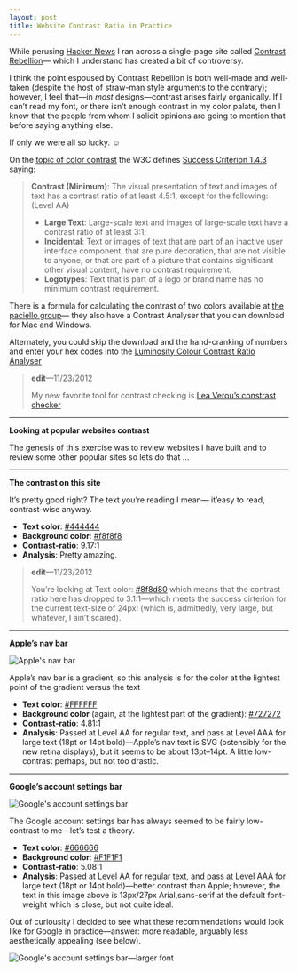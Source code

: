 ```yaml
---
layout: post
title: Website Contrast Ratio in Practice
---
```

While perusing [Hacker News](http://news.ycombinator.com/ "Hacker News") I ran across a single-page site called 
[Contrast Rebellion](http://contrastrebellion.com/ "Contrast Rebellion")&#8212;
which I understand has created a bit of controversy. 

I think the point espoused by Contrast Rebellion is both well-made and 
well-taken (despite the host of straw-man style arguments to the contrary); 
however, I feel that&#8212;in _most_ designs&#8212;contrast arises fairly 
organically. If I can&#8217;t read my font, or there isn&#8217;t enough 
contrast in my color palate, then I know that the people from whom I 
solicit opinions are going to mention that before saying anything else.

If only we were all so lucky. &#9786;

On the [topic of color contrast](http://www.w3.org/TR/WCAG10-CSS-TECHS/#style-color-contrast 'CSS Techniques for Web Content Accessibility Guidelines 1.0') 
the W3C defines [Success Criterion 1.4.3](http://www.w3.org/TR/UNDERSTANDING-WCAG20/visual-audio-contrast-contrast.html 'Success Criterion 1.4.3') 
saying:
>**Contrast (Minimum)**: The visual presentation of text and images of text has a contrast ratio of at least 4.5:1, except for the following: (Level AA)
>* **Large Text**: Large-scale text and images of large-scale text have a contrast ratio of at least 3:1;
>* **Incidental**: Text or images of text that are part of an inactive user interface component, that are pure decoration, that are not visible to anyone, or that are part of a picture that contains significant other visual content, have no contrast requirement.
>* **Logotypes**: Text that is part of a logo or brand name has no minimum contrast requirement.

There is a formula for calculating the contrast of two colors available at 
[the paciello group](http://www.paciellogroup.com/resources/contrast-analyser.html, 'Contrast Analyser')&#8212; 
they also have a Contrast Analyser that you can download for Mac and Windows.

Alternately, you could skip the download and the hand-cranking of numbers 
and enter your hex codes into the 
[Luminosity Colour Contrast Ratio Analyser](http://juicystudio.com/services/luminositycontrastratio.php, 'Luminosity Colour Contrast Ratio Analyser')

>**edit**&#8212;11/23/2012
>
>My new favorite tool for contrast checking is [Lea Verou&#8217;s constrast checker](http://leaverou.github.com/contrast-ratio/)

<hr>

**Looking at popular websites contrast**

The genesis of this exercise was to review websites I have built and to 
review some other popular sites so lets do that &#8230;

<hr>

**The contrast on this site**

It&#8217;s pretty good right? The text you&#8217;re reading I mean&#8212;
it&#8217;easy to read, contrast-wise anyway.

* **Text color**: [#444444](http://www.colourlovers.com/color/444444)
* **Background color**: [#f8f8f8](http://www.colourlovers.com/color/F8F8F8)
* **Contrast-ratio**: 9.17:1 
* **Analysis**: Pretty amazing.

>**edit**&#8212;11/23/2012
>
>You&#8217;re looking at Text color: [#8f8d80](http://www.colourlovers.com/color/8f8d80) 
>which means that the contrast ratio here has dropped to 3.1:1&#8212;which 
>meets the success cirterion for the current text-size of 24px! 
>(which is, admittedly, very large, but whatever, I ain&#8217;t scared).

<hr>

**Apple&#8217;s nav bar**

<img class="blogImg" src="http://tylercipriani-files.s3.amazonaws.com/blog/Apple-nav-bar.png" alt="Apple's nav bar">

Apple&#8217;s nav bar is a gradient, so this analysis is for the color at 
the lightest point of the gradient versus the text

* **Text color**:  [#FFFFFF](http://www.colourlovers.com/color/FFFFFF)
* **Background color** (again, at the lightest part of the gradient): [#727272](http://www.colourlovers.com/color/727272)
* **Contrast-ratio**: 4.81:1
* **Analysis**: Passed at Level AA for regular text, and pass at Level AAA for large text (18pt or 14pt bold)&#8212;Apple&#8217;s nav text is SVG (ostensibly for the new retina displays), but it seems to be about 13pt&#8211;14pt. A little low-contrast perhaps, but not too drastic.

<hr>

**Google&#8217;s account settings bar**

<img class="blogImg" src="http://tylercipriani-files.s3.amazonaws.com/blog/google-account-settings.png" alt="Google's account settings bar">

The Google account settings bar has always seemed to be fairly low-contrast 
to me&#8212;let&#8217;s test a theory.

* **Text color**:  [#666666](http://www.colourlovers.com/color/666666)
* **Background color**: [#F1F1F1](http://www.colourlovers.com/color/F1F1F1)
* **Contrast-ratio**: 5.08:1
* **Analysis**: Passed at Level AA for regular text, and pass at Level AAA for large text (18pt or 14pt bold)&#8212;better contrast than Apple; however, the text in this image above is 13px/27px Arial,sans-serif at the default font-weight which is close, but not quite ideal.

Out of curiousity I decided to see what these recommendations would look like for Google in practice&#8212;answer: more readable, arguably less aesthetically appealing (see below).

<img class="blogImg" src="http://tylercipriani-files.s3.amazonaws.com/blog/google-account-settings_large.png" alt="Google's account settings bar—larger font">

